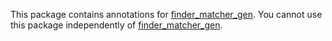 This package contains annotations for [finder_matcher_gen](https://pub.dev/packages/finder_matcher_gen). You cannot use this package independently of [finder_matcher_gen](https://pub.dev/packages/finder_matcher_gen).